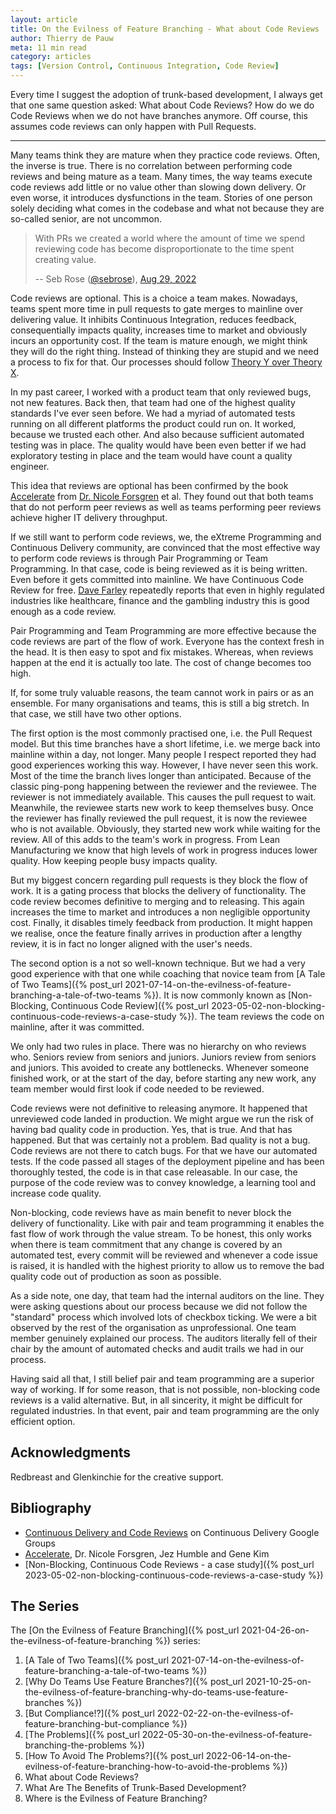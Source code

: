 ```yaml
---
layout: article
title: On the Evilness of Feature Branching - What about Code Reviews
author: Thierry de Pauw
meta: 11 min read
category: articles
tags: [Version Control, Continuous Integration, Code Review]
---
```


Every time I suggest the adoption of trunk-based development, I always get that one same question asked: What about Code Reviews? How do we do Code Reviews when we do not have branches anymore. Off course, this assumes code reviews can only happen with Pull Requests.

---

Many teams think they are mature when they practice code reviews. Often, the inverse is true. There is no correlation between performing code reviews and being mature as a team. Many times, the way teams execute code reviews add little or no value other than slowing down delivery. Or even worse, it introduces dysfunctions in the team. Stories of one person solely deciding what comes in the codebase and what not because they are so-called senior, are not uncommon.

> With PRs we created a world where the amount of time we spend reviewing code has become disproportionate to the time spent creating value.
>
> -- Seb Rose ([@sebrose](https://twitter.com/sebrose)), [Aug 29, 2022](https://twitter.com/tdpauw/status/1564280563195953152)

Code reviews are optional. This is a choice a team makes. Nowadays, teams spent more time in pull requests to gate merges to mainline over delivering value. It inhibits Continuous Integration, reduces feedback, consequentially impacts quality, increases time to market and obviously incurs an opportunity cost. If the team is mature enough, we might think they will do the right thing. Instead of thinking they are stupid and we need a process to fix for that. Our processes should follow [Theory Y over Theory X](https://en.wikipedia.org/wiki/Theory_X_and_Theory_Y).

In my past career, I worked with a product team that only reviewed bugs, not new features. Back then, that team had one of the highest quality standards I've ever seen before. We had a myriad of automated tests running on all different platforms the product could run on. It worked, because we trusted each other. And also because sufficient automated testing was in place. The quality would have been even better if we had exploratory testing in place and the team would have count a quality engineer.

This idea that reviews are optional has been confirmed by the book [Accelerate](https://www.goodreads.com/book/show/35747076-accelerate) from [Dr. Nicole Forsgren](https://www.linkedin.com/in/nicolefv/) et al. They found out that both teams that do not perform peer reviews as well as teams performing peer reviews achieve higher IT delivery throughput.

If we still want to perform code reviews, we, the eXtreme Programming and Continuous Delivery community, are convinced that the most effective way to perform code reviews is through Pair Programming or Team Programming. In that case, code is being reviewed as it is being written. Even before it gets committed into mainline. We have Continuous Code Review for free. [Dave Farley](https://www.linkedin.com/in/dave-farley-a67927/) repeatedly reports that even in highly regulated industries like healthcare, finance and the gambling industry this is good enough as a code review.

Pair Programming and Team Programming are more effective because the code reviews are part of the flow of work. Everyone has the context fresh in the head. It is then easy to spot and fix mistakes. Whereas, when reviews happen at the end it is actually too late. The cost of change becomes too high.

If, for some truly valuable reasons, the team cannot work in pairs or as an ensemble. For many organisations and teams, this is still a big stretch. In that case, we still have two other options.

The first option is the most commonly practised one, i.e. the Pull Request model. But this time branches have a short lifetime, i.e. we merge back into mainline within a day, not longer. Many people I respect reported they had good experiences working this way. However, I have never seen this work. Most of the time the branch lives longer than anticipated. Because of the classic ping-pong happening between the reviewer and the reviewee. The reviewer is not immediately available. This causes the pull request to wait. Meanwhile, the reviewee starts new work to keep themselves busy. Once the reviewer has finally reviewed the pull request, it is now the reviewee who is not available. Obviously, they started new work while waiting for the review. All of this adds to the team's work in progress. From Lean Manufacturing we know that high levels of work in progress induces lower quality. How keeping people busy impacts quality.

But my biggest concern regarding pull requests is they block the flow of work. It is a gating process that blocks the delivery of functionality. The code review becomes definitive to merging and to releasing. This again increases the time to market and introduces a non negligible opportunity cost. Finally, it disables timely feedback from production. It might happen we realise, once the feature finally arrives in production after a lengthy review, it is in fact no longer aligned with the user's needs.

The second option is a not so well-known technique. But we had a very good experience with that one while coaching that novice team from [A Tale of Two Teams]({% post_url 2021-07-14-on-the-evilness-of-feature-branching-a-tale-of-two-teams %}). It is now commonly known as [Non-Blocking, Continuous Code Review]({% post_url 2023-05-02-non-blocking-continuous-code-reviews-a-case-study %}). The team reviews the code on mainline, after it was committed.

We only had two rules in place. There was no hierarchy on who reviews who. Seniors review from seniors and juniors. Juniors review from seniors and juniors. This avoided to create any bottlenecks. Whenever someone finished work, or at the start of the day, before starting any new work, any team member would first look if code needed to be reviewed.

Code reviews were not definitive to releasing anymore. It happened that unreviewed code landed in production. We might argue we run the risk of having bad quality code in production. Yes, that is true. And that has happened. But that was certainly not a problem. Bad quality is not a bug. Code reviews are not there to catch bugs. For that we have our automated tests. If the code passed all stages of the deployment pipeline and has been thoroughly tested, the code is in that case releasable. In our case, the purpose of the code review was to convey knowledge, a learning tool and increase code quality.

Non-blocking, code reviews have as main benefit to never block the delivery of functionality. Like with pair and team programming it enables the fast flow of work through the value stream. To be honest, this only works when there is team commitment that any change is covered by an automated test, every commit will be reviewed and whenever a code issue is raised, it is handled with the highest priority to allow us to remove the bad quality code out of production as soon as possible.

As a side note, one day, that team had the internal auditors on the line. They were asking questions about our process because we did not follow the "standard" process which involved lots of checkbox ticking. We were a bit observed by the rest of the organisation as unprofessional. One team member genuinely explained our process. The auditors literally fell of their chair by the amount of automated checks and audit trails we had in our process.

Having said all that, I still belief pair and team programming are a superior way of working. If for some reason, that is not possible, non-blocking code reviews is a valid alternative. But, in all sincerity, it might be difficult for regulated industries. In that event, pair and team programming are the only efficient option.

## Acknowledgments

Redbreast and Glenkinchie for the creative support.

## Bibliography

- [Continuous Delivery and Code Reviews](https://groups.google.com/g/continuousdelivery/c/LIJ1nva9Oas/m/jv5Tt01IfZYJ) on Continuous Delivery Google Groups
- [Accelerate](https://www.goodreads.com/book/show/35747076-accelerate), Dr. Nicole Forsgren, Jez Humble and Gene Kim
- [Non-Blocking, Continuous Code Reviews - a case study]({% post_url 2023-05-02-non-blocking-continuous-code-reviews-a-case-study %})

## The Series

The [On the Evilness of Feature Branching]({% post_url 2021-04-26-on-the-evilness-of-feature-branching %}) series:

1. [A Tale of Two Teams]({% post_url 2021-07-14-on-the-evilness-of-feature-branching-a-tale-of-two-teams %})
2. [Why Do Teams Use Feature Branches?]({% post_url 2021-10-25-on-the-evilness-of-feature-branching-why-do-teams-use-feature-branches %})
3. [But Compliance!?]({% post_url 2022-02-22-on-the-evilness-of-feature-branching-but-compliance %})
4. [The Problems]({% post_url 2022-05-30-on-the-evilness-of-feature-branching-the-problems %})
5. [How To Avoid The Problems?]({% post_url 2022-06-14-on-the-evilness-of-feature-branching-how-to-avoid-the-problems %})
6. What about Code Reviews?
7. What Are The Benefits of Trunk-Based Development?
8. Where is the Evilness of Feature Branching?
